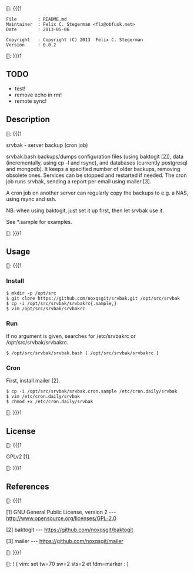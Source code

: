 []: {{{1

    File        : README.md
    Maintainer  : Felix C. Stegerman <flx@obfusk.net>
    Date        : 2013-05-06

    Copyright   : Copyright (C) 2013  Felix C. Stegerman
    Version     : 0.0.2

[]: }}}1

## TODO

  * test!
  * remove echo in rm!
  * remote sync!

## Description
[]: {{{1

  srvbak - server backup (cron job)

  srvbak.bash backups/dumps configuration files (using baktogit [2]),
  data (incrementally, using cp -l and rsync), and databases
  (currently postgresql and mongodb).  It keeps a specified number of
  older backups, removing obsolete ones.  Services can be stopped and
  restarted if needed.  The cron job runs srvbak, sending a report per
  email using mailer [3].

  A cron job on another server can regularly copy the backups to e.g.
  a NAS, using rsync and ssh.

  NB: when using baktogit, just set it up first, then let srvbak use
  it.

  See \*.sample for examples.

[]: }}}1

## Usage
[]: {{{1

### Install

    $ mkdir -p /opt/src
    $ git clone https://github.com/noxqsgit/srvbak.git /opt/src/srvbak
    $ cp -i /opt/src/srvbak/srvbakrc{.sample,}
    $ vim /opt/src/srvbak/srvbakrc

### Run

  If no argument is given, searches for /etc/srvbakrc or
  /opt/src/srvbak/srvbakrc.

    $ /opt/src/srvbak/srvbak.bash [ /opt/src/srvbak/srvbakrc ]

### Cron

  First, install mailer [2].

    $ cp -i /opt/src/srvbak/srvbak.cron.sample /etc/cron.daily/srvbak
    $ vim /etc/cron.daily/srvbak
    $ chmod +x /etc/cron.daily/srvbak

[]: }}}1

## License
[]: {{{1

  GPLv2 [1].

[]: }}}1

## References
[]: {{{1

  [1] GNU General Public License, version 2
  --- http://www.opensource.org/licenses/GPL-2.0

  [2] baktogit
  --- https://github.com/noxqsgit/baktogit

  [3] mailer
  --- https://github.com/noxqsgit/mailer

[]: }}}1

[]: ! ( vim: set tw=70 sw=2 sts=2 et fdm=marker : )
